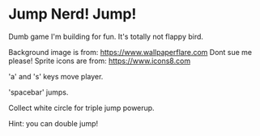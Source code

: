 # Jump Nerd! Jump!
Dumb game I'm building for fun. It's totally not flappy bird.

Background image is from: https://www.wallpaperflare.com Dont sue me please!
Sprite icons are from: https://www.icons8.com

'a' and 's' keys move player.

'spacebar' jumps.

Collect white circle for triple jump powerup.

Hint: you can double jump!

